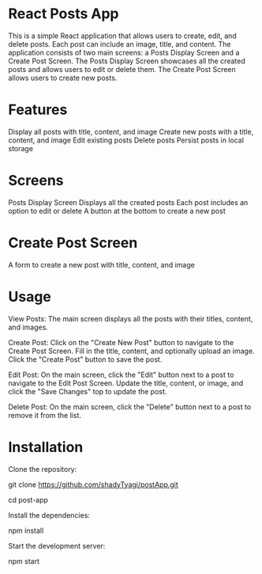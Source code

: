 # React Posts App

This is a simple React application that allows users to create, edit, and delete posts. Each post can include an image, title, and content. The application consists of two main screens: a Posts Display Screen and a Create Post Screen. The Posts Display Screen showcases all the created posts and allows users to edit or delete them. The Create Post Screen allows users to create new posts.

# Features
Display all posts with title, content, and image
Create new posts with a title, content, and image
Edit existing posts
Delete posts
Persist posts in local storage

# Screens
Posts Display Screen
Displays all the created posts
Each post includes an option to edit or delete
A button at the bottom to create a new post

# Create Post Screen
A form to create a new post with title, content, and image

# Usage

View Posts: The main screen displays all the posts with their titles, content, and images.

Create Post: Click on the "Create New Post" button to navigate to the Create Post Screen. Fill in the title, content, and optionally upload an image. Click the "Create Post" button to save the post.

Edit Post: On the main screen, click the "Edit" button next to a post to navigate to the Edit Post Screen. Update the title, content, or image, and click the "Save Changes" top to update the post.

Delete Post: On the main screen, click the "Delete" button next to a post to remove it from the list.

# Installation

Clone the repository:

git clone https://github.com/shadyTyagi/postApp.git

cd post-app

Install the dependencies:

npm install

Start the development server:

npm start
